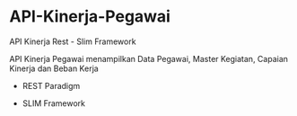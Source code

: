 # API-Kinerja-Pegawai
API Kinerja Rest - Slim Framework

API Kinerja Pegawai menampilkan Data Pegawai, Master Kegiatan, Capaian Kinerja dan Beban Kerja

  - REST Paradigm

  - SLIM Framework


